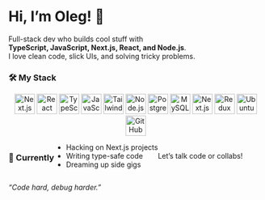 
# Hi, I’m Oleg! 👋  
                                                                                     
Full-stack dev who builds cool stuff with  
**TypeScript, JavaScript, Next.js, React, and Node.js**.  
I love clean code, slick UIs, and solving tricky problems. 

### 🛠️ My Stack
<div style="display: flex; flex-wrap: wrap; align-items: center;">
<div style="text-align: center;">
  <img src="https://marcbruederlin.gallerycdn.vsassets.io/extensions/marcbruederlin/next-icons/0.1.0/1723747598319/Microsoft.VisualStudio.Services.Icons.Default" width="40" alt="Next.js">
  <img src="https://51margl.gallerycdn.vsassets.io/extensions/51margl/reactcomponenttemplates/1.0.5/1660652335977/Microsoft.VisualStudio.Services.Icons.Default" width="40" alt="React">
  <img src="https://upload.wikimedia.org/wikipedia/commons/thumb/4/4c/Typescript_logo_2020.svg/512px-Typescript_logo_2020.svg.png?20221110153201" width="40" alt="TypeScript">
    <img src="https://upload.wikimedia.org/wikipedia/commons/thumb/6/6a/JavaScript-logo.png/60px-JavaScript-logo.png" width="40" alt="JavaScript">
      <img src="https://encrypted-tbn0.gstatic.com/images?q=tbn:ANd9GcTSDKn3vA2YUbXzN0ZC3gALWJ08gJN-Drl15w&s" width="40" alt="TailwindCSS">
      <img src="https://cdn.iconscout.com/icon/free/png-256/free-node-js-logo-icon-download-in-svg-png-gif-file-formats--nodejs-programming-language-pack-logos-icons-1174925.png?f=webp&w=256" width="40" alt="Node.js">
      <img src="https://upload.wikimedia.org/wikipedia/commons/2/29/Postgresql_elephant.svg" width="40" alt="PostgreSQL">
      <img src="https://www.citypng.com/public/uploads/preview/hd-mysql-logo-transparent-background-701751694771788209ydqoapx.png" width="40" alt="MySQL">
       <img src="https://cdn.brandfetch.io/idWcj3JjN7/w/100/h/100/theme/dark/logo.png?c=1dxbfHSJFAPEGdCLU4o5B" width="40" alt="Next.js">
        <img src="https://raw.githubusercontent.com/reduxjs/redux/master/logo/logo.svg" width="40" alt="Redux">
        <img src="https://upload.wikimedia.org/wikipedia/commons/thumb/9/9e/UbuntuCoF.svg/512px-UbuntuCoF.svg.png" width="40" alt="Ubuntu">
        <img src="https://embed.zenn.studio/api/optimize-og-image/b6300030512f9033f1e2/https%3A%2F%2FGitHub.gallerycdn.vsassets.io%2Fextensions%2Fgithub%2Fcopilot%2F1.280.1420%2F1741375236990%2FMicrosoft.VisualStudio.Services.Icons.Default" width="40" alt="GitHub Copilot">
</div>

### 🌟 Currently
- Hacking on Next.js projects  
- Writing type-safe code  
- Dreaming up side gigs  

<!-- ## 📬 Connect -->
<!-- - [LinkedIn](https://www.linkedin.com/in/your-linkedin) -->  
<!-- - [Twitter/X](https://twitter.com/your-twitter) -->  
<!-- - [Email](mailto:your-email@example.com) -->  

Let’s talk code or collabs!

*“Code hard, debug harder.”*
